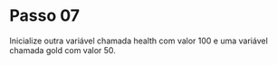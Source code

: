 # Passo 07

Inicialize outra variável chamada health com valor 100 e uma variável chamada gold com valor 50.